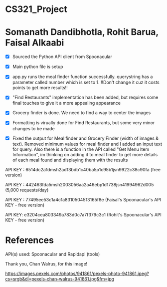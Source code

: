 # CS321_Project
# Somanath Dandibhotla, Rohit Barua, Faisal Alkaabi

- [x] Sourced the Python API client from Spoonacular

- [x] Main python file is setup

- [x] app.py runs the meal finder function successfully. querystring has a parameter called number which is set to 1. !!Don't change it cuz it costs points to get more results!!

- [x] "Find Restaurants" implementation has been added, but requires some final touches to give it a more appealing appearance

- [x] Grocery finder is done. We need to find a way to center the images

- [x] Formatting is virually done for Find Restaurants, but some very minor changes to be made

- [x] Fixed the output for Meal finder and Grocery Finder (width of images & text). Removed minimum values for meal finder and I added an input text for query. Also there is a function in the API called "Get Menu Item Information", im thinking on adding it to meal finder to get more details of each meal found and displaying them with the results



API KEY : 6514dc2a1dmsh2ad13bdb1c40ba5p1c95b1jsn9922c38c90fa (free version)

API KEY : 442463fda5msh2003056aa2a46ebp1d1738jsn41994962d005 (5,000 requests/day)

API KEY : 77495ee53c1a4c1a8310504513165f8e (Faisal's Spoonacular's API KEY - free version)

API KEY: e3204cea803349a783d0c7a7f379c3c1 (Rohit's Spoonacular's API KEY - free version)


# References

API(s) used: Spoonacular and Rapidapi (tools)

Thank you, Chan Walrus, for this image!

https://images.pexels.com/photos/941861/pexels-photo-941861.jpeg?cs=srgb&dl=pexels-chan-walrus-941861.jpg&fm=jpg
